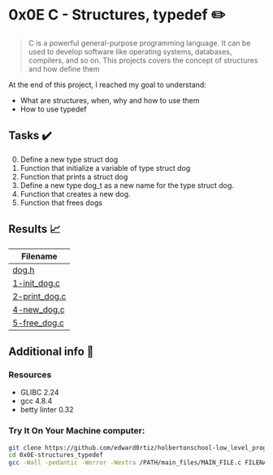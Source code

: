# 0x0E C - Structures, typedef :pencil2:

> C is a powerful general-purpose programming language. It can be used to develop software like operating systems, databases, compilers, and so on. This projects covers the concept of structures and how define them 

  At the end of this project, I reached my goal to understand:
  
* What are structures, when, why and how to use them
* How to use typedef

## Tasks :heavy_check_mark:

0. Define a new type struct dog
1. Function that initialize a variable of type struct dog
2. Function that prints a struct dog
3. Define a new type dog_t as a new name for the type struct dog.
4. Function that creates a new dog.
5. Function that frees dogs

## Results :chart_with_upwards_trend:

| Filename |
| ------ |
| [dog.h](https://github.com/edward0rtiz/holbertonschool-low_level_programming/blob/master/0x0E-structures_typedef/dog.h)|
| [1-init_dog.c](https://github.com/edward0rtiz/holbertonschool-low_level_programming/blob/master/0x0E-structures_typedef/1-init_dog.c)|
| [2-print_dog.c](https://github.com/edward0rtiz/holbertonschool-low_level_programming/blob/master/0x0E-structures_typedef/2-print_dog.c)|
| [4-new_dog.c](https://github.com/edward0rtiz/holbertonschool-low_level_programming/blob/master/0x0E-structures_typedef/4-new_dog.c)|
| [5-free_dog.c](https://github.com/edward0rtiz/holbertonschool-low_level_programming/blob/master/0x0E-structures_typedef/5-free_dog.c)|


## Additional info :construction:
### Resources

- GLIBC 2.24
- gcc 4.8.4
- betty linter 0.32



### Try It On Your Machine computer:	
```bash
git clone https://github.com/edward0rtiz/holbertonschool-low_level_programming.git
cd 0x0E-structures_typedef
gcc -Wall -pedantic -Werror -Wextra /PATH/main_files/MAIN_FILE.c FILENAME.c -o NEW_FILENAME
```
